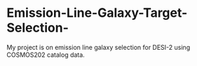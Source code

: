 # Emission-Line-Galaxy-Target-Selection-
 
My project is on emission line galaxy selection for DESI-2 using COSMOS202 catalog data. 
